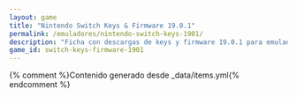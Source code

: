 ```yaml
---
layout: game
title: "Nintendo Switch Keys & Firmware 19.0.1"
permalink: /emuladores/nintendo-switch-keys-1901/
description: "Ficha con descargas de keys y firmware 19.0.1 para emuladores de Nintendo Switch."
game_id: switch-keys-firmware-1901
---
```


{% comment %}Contenido generado desde _data/items.yml{% endcomment %}
